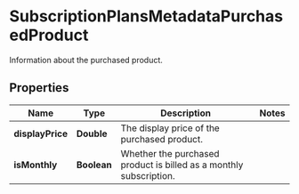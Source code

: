 

# SubscriptionPlansMetadataPurchasedProduct

Information about the purchased product.

## Properties

| Name | Type | Description | Notes |
|------------ | ------------- | ------------- | -------------|
|**displayPrice** | **Double** | The display price of the purchased product. |  |
|**isMonthly** | **Boolean** | Whether the purchased product is billed as a monthly subscription. |  |



